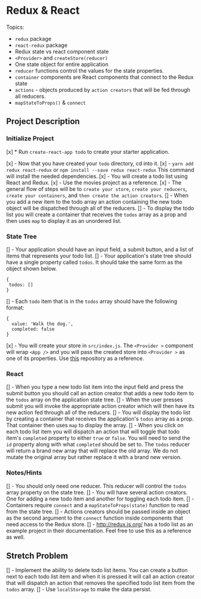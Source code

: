 # Redux & React

Topics:

- `redux` package
- `react-redux` package
- Redux state vs react component state
- `<Provider>` and `createStore(reducer)`
- One state object for entire application
- `reducer` functions control the values for the state properties.
- `container` components are React components that connect to the Redux state
- `actions` - objects produced by `action creators` that will be fed through all reducers.
- `mapStateToProps()` & `connect`

## Project Description

### Initialize Project

[x] \* Run `create-react-app todo` to create your starter application.

[x] - Now that you have created your `todo` directory, cd into it.
[x] - `yarn add redux react-redux` or `npm install --save redux react-redux` This command will install the needed dependencies.
[x] - You will create a todo list using React and Redux.
[x] - Use the movies project as a reference.
[x] - The general flow of steps will be to `create your store`, `create your reducers`, `create your containers`, and `then create the action creators`.
[] - When you add a new item to the todo array an action containing the new todo object will be dispatched through all of the reducers.
[] - To display the todo list you will create a container that receives the `todos` array as a prop and then uses `map` to display it as an unordered list.

### State Tree

[] - Your application should have an input field, a submit button, and a list of items that represents your todo list.
[] - Your application's state tree should have a single property called `todos`. It should take the same form as the object shown below.

```
{
 todos: []
}
```

[] - Each `todo` item that is in the `todos` array should have the following format:

```
{
  value: 'Walk the dog.',
  completed: false
}
```

[x] - You will create your store in `src/index.js`. The `<Provider >` component will wrap `<App />` and you will pass the created store into `<Provider >` as one of its properties. Use [this](https://github.com/SunJieMing/redux-example-movies) repository as a reference.

### React

[] - When you type a new todo list item into the input field and press the submit button you should call an action creator that adds a new todo item to the `todos` array on the application state tree.
[] - When the user presses submit you will invoke the appropriate action creator which will then have its new action fed through all of the reducers.
[] - You will display the todo list by creating a container that receives the application's `todos` array as a prop. That container then uses `map` to display the array.
[] - When you click on each todo list item you will dispatch an action that will toggle that todo item's `completed` property to either `true` or `false`. You will need to send the `id` property along with what `completed` should be set to. The `todos` reducer will return a brand new array that will replace the old array. We do not mutate the original array but rather replace it with a brand new version.

### Notes/Hints

[] - You should only need one reducer. This reducer will control the `todos` array property on the state tree.
[] - You will have several action creators. One for adding a new todo item and another for toggling each todo item.
[] - Containers require `connect` and a `mapStateToProps(state)` function to read from the state tree.
[] - Actions creators should be passed inside an object as the second argument to the `connect` function inside components that need access to the Redux store.
[] - http://redux.js.org/ has a todo list as an example project in their documentation. Feel free to use this as a reference as well.

## Stretch Problem

[] - Implement the ability to delete todo list items. You can create a button next to each todo list item and when it is pressed it will call an action creator that will dispatch an action that removes the specified todo list item from the `todos` array.
[] - Use `localStorage` to make the data persist.
